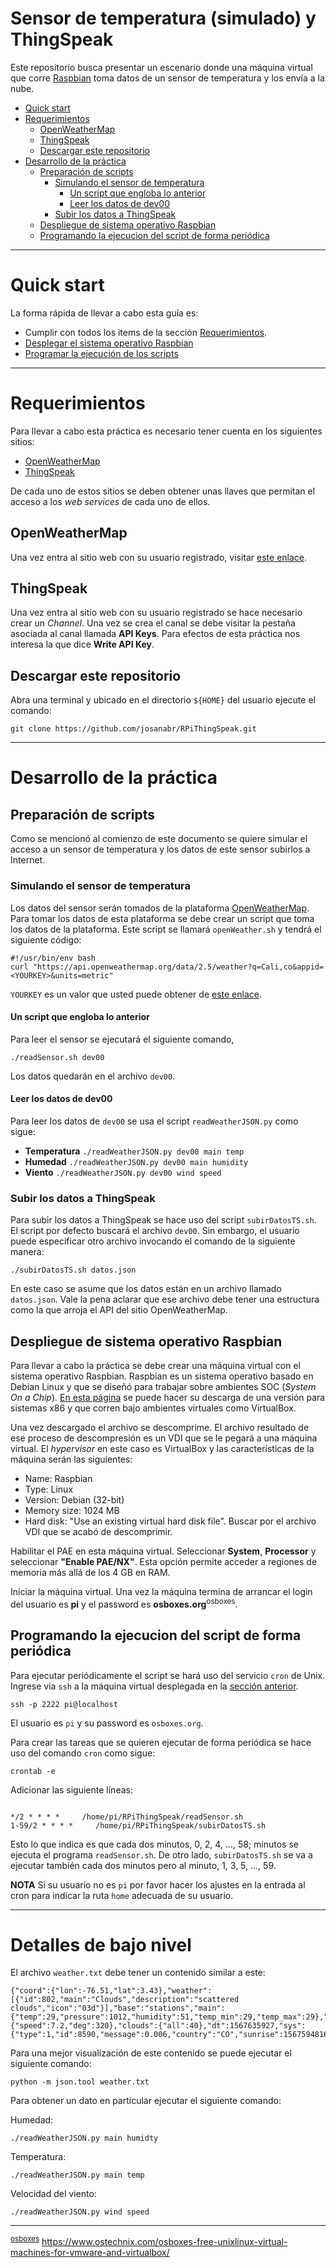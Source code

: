 # Sensor de temperatura (simulado) y ThingSpeak

Este repositorio busca presentar un escenario donde una máquina virtual que corre [Raspbian](https://www.raspbian.org/) toma datos de un sensor de temperatura y los envía a la nube.

* [Quick start](#quick-start)
* [Requerimientos](#requerimientos)
  * [OpenWeatherMap](#openweathermap)
  * [ThingSpeak](#thingspeak)
  * [Descargar este repositorio](#descargar-este-repositorio)
* [Desarrollo de la práctica](#desarrollo-de-la-práctica)
  * [Preparación de scripts](#preparación-de-scripts)
    * [Simulando el sensor de temperatura](#simulando-el-sensor-de-temperatura)
      * [Un script que engloba lo anterior](#un-script-que-engloba-lo-anterior)
      * [Leer los datos de dev00](#leer-los-datos-de-dev00)
    * [Subir los datos a ThingSpeak](#subir-los-datos-a-thingspeak)
  * [Despliegue de sistema operativo Raspbian](#despliegue-de-sistema-operativo-raspbian)
  * [Programando la ejecucion del script de forma periódica](#programando-la-ejecucion-del-script-de-forma-periódica)

---

# Quick start

La forma rápida de llevar a cabo esta guía es:

* Cumplir con todos los items de la sección [Requerimientos](#requerimientos).
* [Desplegar el sistema operativo Raspbian](#despliegue-de-sistema-operativo-raspbian)
* [Programar la ejecución de los scripts](#programando-la-ejecucion-del-script-de-forma-periódica)

---

# Requerimientos

Para llevar a cabo esta práctica es necesario tener cuenta en los siguientes sitios:

* [OpenWeatherMap](https://openweathermap.org/)
* [ThingSpeak](https://thingspeak.com/)

De cada uno de estos sitios se deben obtener unas llaves que permitan el acceso a los *web services* de cada uno de ellos.

## OpenWeatherMap

Una vez entra al sitio web con su usuario registrado, visitar [este enlace](https://home.openweathermap.org/api_keys).

## ThingSpeak

Una vez entra al sitio web con su usuario registrado se hace necesario crear un *Channel*. 
Una vez se crea el canal se debe visitar la pestaña asociada al canal llamada **API Keys**.
Para efectos de esta práctica nos interesa la que dice **Write API Key**.

## Descargar este repositorio

Abra una terminal y ubicado en el directorio `${HOME}` del usuario ejecute el comando:

```
git clone https://github.com/josanabr/RPiThingSpeak.git
```

---

# Desarrollo de la práctica


## Preparación de scripts

Como se mencionó al comienzo de este documento se quiere simular el acceso a un sensor de temperatura y los datos de este sensor subirlos a Internet.

### Simulando el sensor de temperatura

Los datos del sensor serán tomados de la plataforma [OpenWeatherMap](https://home.openweathermap.org/).
Para tomar los datos de esta plataforma se debe crear un script que toma los datos de la plataforma.
Este script se llamará `openWeather.sh` y tendrá el siguiente código:

```
#!/usr/bin/env bash
curl "https://api.openweathermap.org/data/2.5/weather?q=Cali,co&appid=<YOURKEY>&units=metric"
```

`YOURKEY` es un valor que usted puede obtener de [este enlace](https://home.openweathermap.org/api_keys).

#### Un script que engloba lo anterior

Para leer el sensor se ejecutará el siguiente comando,

```
./readSensor.sh dev00
```

Los datos quedarán en el archivo `dev00`.

#### Leer los datos de dev00

Para leer los datos de `dev00` se usa el script `readWeatherJSON.py` como sigue:

* **Temperatura** `./readWeatherJSON.py dev00 main temp`
* **Humedad** `./readWeatherJSON.py dev00 main humidity`
* **Viento** `./readWeatherJSON.py dev00 wind speed`

### Subir los datos a ThingSpeak

Para subir los datos a ThingSpeak se hace uso del script `subirDatosTS.sh`.
El script por defecto buscará el archivo `dev00`. 
Sin embargo, el usuario puede especificar otro archivo invocando el comando de la siguiente manera:

```
./subirDatosTS.sh datos.json
```

En este caso se asume que los datos están en un archivo llamado `datos.json`.
Vale la pena aclarar que ese archivo debe tener una estructura como la que arroja el API del sitio OpenWeatherMap.

## Despliegue de sistema operativo Raspbian

Para llevar a cabo la práctica se debe crear una máquina virtual con el sistema operativo Raspbian. 
Raspbian es un sistema operativo basado en Debian Linux y que se diseñó para trabajar sobre ambientes SOC (*System On a Chip*).
[En esta página](https://www.osboxes.org/raspbian/) se puede hacer su descarga de una versión para sistemas x86 y que corren bajo ambientes virtuales como VirtualBox.

Una vez descargado el archivo se descomprime.
El archivo resultado de ese proceso de descompresión es un VDI que se le pegará a una máquina virtual.
El *hypervisor* en este caso es VirtualBox y las características de la máquina serán las siguientes:

* Name: Raspbian
* Type: Linux
* Version: Debian (32-bit)
* Memory size: 1024 MB
* Hard disk: "Use an existing virtual hard disk file". Buscar por el archivo VDI que se acabó de descomprimir.

Habilitar el PAE en esta máquina virtual.
Seleccionar **System**, **Processor** y seleccionar **"Enable PAE/NX"**.
Esta opción permite acceder a regiones de memoria más allá de los 4 GB en RAM.

Iniciar la máquina virtual.
Una vez la máquina termina de arrancar el login del usuario es **pi** y el password es **osboxes.org**<a name="osboxes"><sup>osboxes</sup></a>.

## Programando la ejecucion del script de forma periódica

Para ejecutar periódicamente el script se hará uso del servicio `cron` de Unix.
Ingrese via `ssh` a la máquina virtual desplegada en la [sección anterior](#despliegue-de-sistema-operativo-raspbian).

```
ssh -p 2222 pi@localhost
```

El usuario es `pi` y su password es `osboxes.org`.

Para crear las tareas que se quieren ejecutar de forma periódica se hace uso del comando `cron` como sigue:

```
crontab -e
```

Adicionar las siguiente líneas:

```

*/2 * * * *     /home/pi/RPiThingSpeak/readSensor.sh
1-59/2 * * * *     /home/pi/RPiThingSpeak/subirDatosTS.sh

```

Esto lo que indica es que cada dos minutos, 0, 2, 4, ..., 58; minutos se ejecuta el programa `readSensor.sh`.
De otro lado, `subirDatosTS.sh` se va a ejecutar también cada dos minutos pero al minuto, 1, 3, 5, ..., 59.

**NOTA** Si su usuario no es `pi` por favor hacer los ajustes en la entrada al cron para indicar la ruta `home` adecuada de su usuario.

---

# Detalles de bajo nivel

El archivo `weather.txt` debe tener un contenido similar a este:

```
{"coord":{"lon":-76.51,"lat":3.43},"weather":[{"id":802,"main":"Clouds","description":"scattered clouds","icon":"03d"}],"base":"stations","main":{"temp":29,"pressure":1012,"humidity":51,"temp_min":29,"temp_max":29},"visibility":10000,"wind":{"speed":7.2,"deg":320},"clouds":{"all":40},"dt":1567635927,"sys":{"type":1,"id":8590,"message":0.006,"country":"CO","sunrise":1567594816,"sunset":1567638627},"timezone":-18000,"id":3687925,"name":"Cali","cod":200}
```

Para una mejor visualización de este contenido se puede ejecutar el siguiente comando:

```
python -m json.tool weather.txt
```

Para obtener un dato en particular ejecutar el siguiente comando:

Humedad:

```
./readWeatherJSON.py main humidty
```

Temperatura:

```
./readWeatherJSON.py main temp
```

Velocidad del viento:

```
./readWeatherJSON.py wind speed
```
---

<sup>[osboxes](#osboxes)</sup> https://www.ostechnix.com/osboxes-free-unixlinux-virtual-machines-for-vmware-and-virtualbox/
